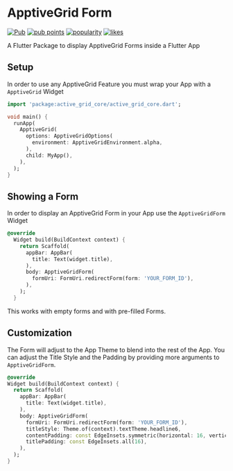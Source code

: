 # ApptiveGrid Form

[![Pub](https://img.shields.io/pub/v/active_grid_form.svg)](https://pub.dartlang.org/packages/active_grid_form)  [![pub points](https://badges.bar/active_grid_form/pub%20points)](https://pub.dev/packages/active_grid_form/score)  [![popularity](https://badges.bar/active_grid_form/popularity)](https://pub.dev/packages/active_grid_form/score)  [![likes](https://badges.bar/active_grid_form/likes)](https://pub.dev/packages/active_grid_form/score)

A Flutter Package to display ApptiveGrid Forms inside a Flutter App

## Setup

In order to use any ApptiveGrid Feature you must wrap your App with a `ApptiveGrid` Widget

```dart
import 'package:active_grid_core/active_grid_core.dart';

void main() {
  runApp(
    ApptiveGrid(
      options: ApptiveGridOptions(
        environment: ApptiveGridEnvironment.alpha,
      ),
      child: MyApp(),
    ),
  );
}
```

## Showing a Form

In order to display an ApptiveGrid Form in your App use the `ApptiveGridForm` Widget

```dart
@override
  Widget build(BuildContext context) {
    return Scaffold(
      appBar: AppBar(
        title: Text(widget.title),
      ),
      body: ApptiveGridForm(
        formUri: FormUri.redirectForm(form: 'YOUR_FORM_ID'),
      ),
    );
  }
```

This works with empty forms and with pre-filled Forms.

## Customization

The Form will adjust to the App Theme to blend into the rest of the App. You can adjust the Title Style and the Padding by providing more arguments to `ApptiveGridForm`.

```dart
@override
Widget build(BuildContext context) {
  return Scaffold(
    appBar: AppBar(
      title: Text(widget.title),
    ),
    body: ApptiveGridForm(
      formUri: FormUri.redirectForm(form: 'YOUR_FORM_ID'),
      titleStyle: Theme.of(context).textTheme.headline6,
      contentPadding: const EdgeInsets.symmetric(horizontal: 16, vertical: 0),
      titlePadding: const EdgeInsets.all(16),
    ),
  );
}
```